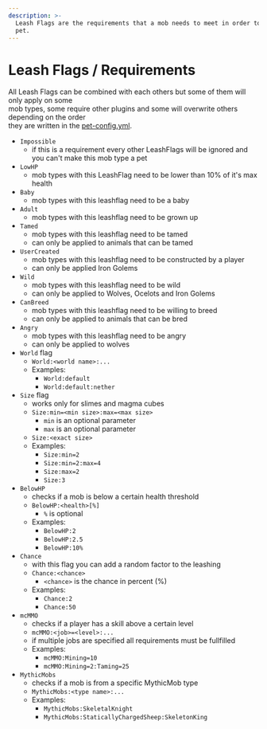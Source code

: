 ```yaml
---
description: >-
  Leash Flags are the requirements that a mob needs to meet in order to become a
  pet.
---
```


# Leash Flags / Requirements

All Leash Flags can be combined with each others but some of them will only apply on some  
mob types, some require other plugins and some will overwrite others depending on the order  
they are written in the [pet-config.yml](../setup/configurations/pet-config.yml.md).  


* `Impossible`
  * if this is a requirement every other LeashFlags will be ignored and you can't make this mob type a pet
* `LowHP`
  * mob types with this LeashFlag need to be lower than 10% of it's max health
* `Baby`
  * mob types with this leashflag need to be a baby
* `Adult`
  * mob types with this leashflag need to be grown up
* `Tamed`
  * mob types with this leashflag need to be tamed
  * can only be applied to animals that can be tamed
* `UserCreated`
  * mob types with this leashflag need to be constructed by a player
  * can only be applied Iron Golems
* `Wild`
  * mob types with this leashflag need to be wild
  * can only be applied to Wolves, Ocelots and Iron Golems
* `CanBreed`
  * mob types with this leashflag need to be willing to breed
  * can only be applied to animals that can be bred
* `Angry`
  * mob types with this leashflag need to be angry
  * can only be applied to wolves
* `World` flag
  * `World:<world name>:...`
  * Examples:
    * `World:default`
    * `World:default:nether`
* `Size` flag
  * works only for slimes and magma cubes
  * `Size:min=<min size>:max=<max size>`
    * `min` is an optional parameter
    * `max` is an optional parameter
  * `Size:<exact size>`
  * Examples:
    * `Size:min=2`
    * `Size:min=2:max=4`
    * `Size:max=2`
    * `Size:3`
* `BelowHP`
  * checks if a mob is below a certain health threshold
  * `BelowHP:<health>[%]`
    * `%` is optional
  * Examples:
    * `BelowHP:2`
    * `BelowHP:2.5`
    * `BelowHP:10%`
* `Chance`
  * with this flag you can add a random factor to the leashing
  * `Chance:<chance>`
    * `<chance>` is the chance in percent \(%\)
  * Examples:
    * `Chance:2`
    * `Chance:50`
* `mcMMO`
  * checks if a player has a skill above a certain level
  * `mcMMO:<job>=<level>:...`
  * if multiple jobs are specified all requirements must be fullfilled
  * Examples:
    * `mcMMO:Mining=10`
    * `mcMMO:Mining=2:Taming=25`
* `MythicMobs`
  * checks if a mob is from a specific MythicMob type
  * `MythicMobs:<type name>:...`
  * Examples:
    * `MythicMobs:SkeletalKnight`
    * `MythicMobs:StaticallyChargedSheep:SkeletonKing`

